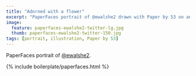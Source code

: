 ```yaml
---
title: "Adorned with a flower"
excerpt: "PaperFaces portrait of @ewalshe2 drawn with Paper by 53 on an iPad."
image: 
  feature: paperfaces-ewalshe2-twitter-lg.jpg
  thumb: paperfaces-ewalshe2-twitter-150.jpg
tags: [portrait, illustration, Paper by 53]
---
```


PaperFaces portrait of [@ewalshe2](http://twitter.com/ewalshe2).

{% include boilerplate/paperfaces.html %}